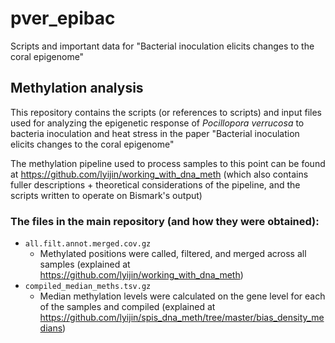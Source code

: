# pver_epibac
Scripts and important data for "Bacterial inoculation elicits changes to the coral epigenome"

## Methylation analysis
This repository contains the scripts (or references to scripts) and input files used for analyzing the epigenetic response of *Pocillopora verrucosa* to bacteria inoculation and heat stress in the paper "Bacterial inoculation elicits changes to the coral epigenome"

The methylation pipeline used to process samples to this point can be found at https://github.com/lyijin/working_with_dna_meth (which also contains fuller descriptions + theoretical considerations of the pipeline, and the scripts written to operate on Bismark's output)

### The files in the main repository (and how they were obtained):
- `all.filt.annot.merged.cov.gz`
  - Methylated positions were called, filtered, and merged across all samples (explained at https://github.com/lyijin/working_with_dna_meth)
- `compiled_median_meths.tsv.gz`
  - Median methylation levels were calculated on the gene level for each of the samples and compiled (explained at https://github.com/lyijin/spis_dna_meth/tree/master/bias_density_medians)
